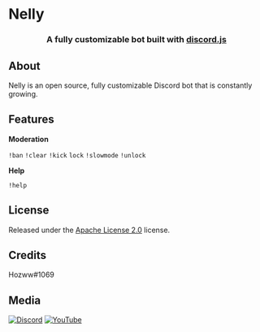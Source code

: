 
 # Nelly
 
 <h3 align=center>A fully customizable bot built with <a href=https://github.com/discordjs/discord.js>discord.js</a></h3>

 
## About

Nelly is an open source, fully customizable Discord bot that is constantly growing.


## Features

**Moderation**  

`!ban`  `!clear`  `!kick`  `lock`  `!slowmode`  `!unlock`

**Help**

`!help`


## License


Released under the [Apache License 2.0](https://github.com/Hozwe/Nelly/blob/main/LICENSE) license.


## Credits


Hozww#1069 

## Media

 [![Discord](https://img.shields.io/discord/792957761494712360.svg?label=&logo=discord&logoColor=ffffff&color=7389D8&labelColor=6A7EC2)](https://discord.gg/qrJU8amZFz)
[![YouTube](https://img.shields.io/badge/YouTube-FF0000?style=flat&logo=youtube&logoColor)](https://www.youtube.com/channel/UCoeP9FXbTZ6h-szYe12hFJw)
